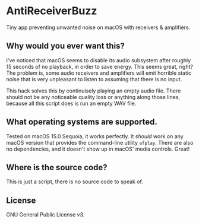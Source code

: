 # AntiReceiverBuzz

Tiny app preventing unwanted noise on macOS with receivers & amplifiers.

## Why would you ever want this?

I've noticed that macOS seems to disable its audio subsystem after roughly 15 seconds of no playback, in order to save energy.
This seems great, right? The problem is, some audio receivers and amplifiers will emit horrible static noise that is very
unpleasant to listen to assuming that there is no input.

This hack solves this by continuisely playing an empty audio file. There should not be any noticeable quality loss or anything along those lines, because all this script does is run an empty WAV file.

## What operating systems are supported.

Tested on macOS 15.0 Sequoia, it works perfectly. It *should* work on any macOS version that provides the command-line utility `afplay`. There are also no dependencies, and it doesn't show up in macOS' media controls. Great!

## Where is the source code?

This is just a script, there is no source code to speak of.

## License

GNU General Public License v3.
